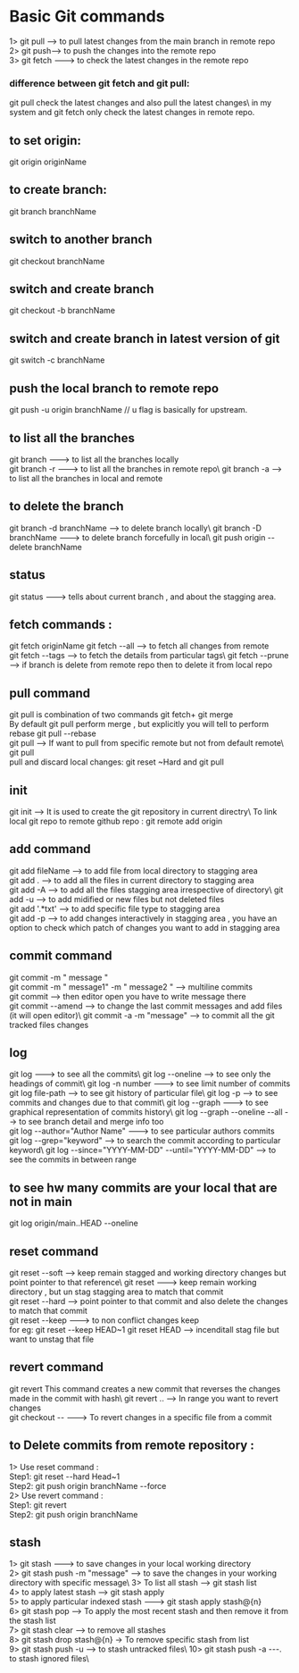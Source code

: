 # Basic Git commands 
1> git pull --> to pull latest changes from the main branch in remote repo\
2> git push--> to push the changes into the remote repo\
3> git fetch ---> to check the latest changes in the remote repo

### difference between git fetch and git pull: 
git pull check the latest changes and also pull the latest changes\ in my system and git fetch only check the latest changes in remote repo.

## to set origin: 
git origin originName 

## to create branch:
git branch branchName

## switch to another branch 
git checkout branchName 

## switch and create branch 
git checkout -b branchName 

## switch and create branch in latest version of git 
git switch -c branchName 

## push the local branch to remote repo 
git push -u origin branchName // u flag is basically for upstream. 

## to list all the branches 
git branch ---> to list all the branches locally\
git branch -r ---> to list all the branches in remote repo\ 
git branch -a --> to list all the branches in local and remote 

## to delete the branch
git branch -d branchName --> to delete branch locally\ 
git branch -D branchName ---> to delete branch forcefully in local\ 
git push origin --delete branchName

## status 
git status ---> tells about current branch , and about the stagging area. 

## fetch commands :
git fetch originName 
git fetch --all --> to fetch all changes from remote\
git fetch --tags --> to fetch the details from particular tags\ 
git fetch --prune --> if branch is delete from remote repo then to delete it from local repo 

## pull command 
git pull is combination of two commands git fetch+ git merge\
By default git pull perform merge , but explicitly you will tell to perform rebase git pull --rebase 
<br  />
git pull <remote-name> --> If want to pull from specific remote but not from default remote\ 
git pull <remote-name> <branch-name>
<br  />
pull and discard local changes: git reset ~Hard and git pull <remote-name> <branch-name> 


## init 
git init --> It is used to create the git repository in current directry\ 
To link local git repo to remote github repo : 
git remote add origin <remote-repo-url> 

## add command 
git add fileName --> to add file from local directory to stagging area\
git add . --> to add all the files in current directory to stagging area\
git add -A --> to add all the files  stagging area irrespective of directory\ 
git add -u --> to add midified or new files but not deleted files\
git add '.*txt' --> to add specific file type to stagging area\
git add -p --> to add changes interactively in stagging area , you have an option to check which patch of changes you want to add in stagging area

## commit command 
git commit -m " message " 
<br  />
git commit -m " message1" -m  " message2 " --> multiline commits\
git commit --> then editor open you have to write message there\
git commit --amend --> to change the last commit messages and add files (it will open editor)\ 
git commit -a -m "message" --> to commit all the git tracked files changes

## log 
git log ---> to see all the commits\ 
git log --oneline --> to see only the headings of commit\ 
git log -n number ---> to see limit  number of commits\
git log file-path --> to see git history of particular file\ 
git log -p --> to see commits and changes due to that commit\ 
git log --graph ---> to see graphical representation of commits history\ 
git log --graph --oneline --all  --> to see branch detail and merge info too\
git log --author="Author Name"  ---> to see particular authors commits\
git log --grep="keyword"  --> to search the commit according to particular keyword\ 
git log --since="YYYY-MM-DD" --until="YYYY-MM-DD"   --> to see the commits in between range 


## to see hw many commits are your local that are not in main 
git log origin/main..HEAD --oneline

## reset command 
git reset --soft <commit> --> keep remain stagged and working directory changes but point pointer to that reference\ 
git reset <commit> ---> keep remain working directory , but un stag stagging area to match that commit\
git reset --hard <commmit> --> point pointer to that commit and also delete the changes to match that commit\
git reset --keep <commit>   ---> to non conflict changes keep\
for eg: git reset --keep HEAD~1
git reset HEAD <file> --> incenditall stag file but want to unstag that file

## revert command 
git revert <commit> This command creates a new commit that reverses the changes made in the commit with hash\ 
git revert <oldest-commit>..<newest-commit>  --> In range you want to revert changes\
git checkout <commit> -- <file>  ---> To revert changes in a specific file from a commit

## to Delete commits from remote repository : 
1> Use reset command : 
<br  />
Step1: git reset --hard Head~1
<br  />
Step2: git push origin branchName --force 
<br  />
2> Use revert command : 
<br  />
Step1: git revert <commit-hash>
<br  />
Step2: git push origin branchName

## stash 
1> git stash ---> to save changes in your local working directory\
2> git stash push -m "message" --> to save the changes in your working directory with specific message\ 
3> To list all stash --> git stash list\
4> to apply latest stash --> git stash apply\
5> to apply particular indexed stash ---> git stash apply stash@{n}
<br  />
6> git stash pop  --> To apply the most recent stash and then remove it from the stash list\
7> git stash clear --> to remove all stashes\
8> git stash drop stash@{n}  -> To remove specific stash from list\
9> git stash push -u --> to stash untracked files\ 
10> git stash push -a ---. to stash ignored files\


